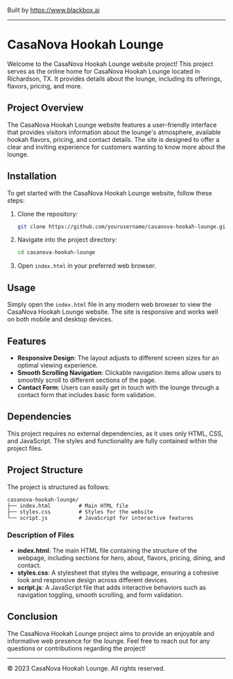 
Built by https://www.blackbox.ai

---

# CasaNova Hookah Lounge

Welcome to the CasaNova Hookah Lounge website project! This project serves as the online home for CasaNova Hookah Lounge located in Richardson, TX. It provides details about the lounge, including its offerings, flavors, pricing, and more.

## Project Overview

The CasaNova Hookah Lounge website features a user-friendly interface that provides visitors information about the lounge's atmosphere, available hookah flavors, pricing, and contact details. The site is designed to offer a clear and inviting experience for customers wanting to know more about the lounge.

## Installation

To get started with the CasaNova Hookah Lounge website, follow these steps:

1. Clone the repository:
   ```bash
   git clone https://github.com/yourusername/casanova-hookah-lounge.git
   ```

2. Navigate into the project directory:
   ```bash
   cd casanova-hookah-lounge
   ```

3. Open `index.html` in your preferred web browser.

## Usage

Simply open the `index.html` file in any modern web browser to view the CasaNova Hookah Lounge website. The site is responsive and works well on both mobile and desktop devices.

## Features

- **Responsive Design**: The layout adjusts to different screen sizes for an optimal viewing experience.
- **Smooth Scrolling Navigation**: Clickable navigation items allow users to smoothly scroll to different sections of the page.
- **Contact Form**: Users can easily get in touch with the lounge through a contact form that includes basic form validation.

## Dependencies

This project requires no external dependencies, as it uses only HTML, CSS, and JavaScript. The styles and functionality are fully contained within the project files.

## Project Structure

The project is structured as follows:

```
casanova-hookah-lounge/
├── index.html         # Main HTML file
├── styles.css         # Styles for the website
└── script.js          # JavaScript for interactive features
```

### Description of Files

- **index.html**: The main HTML file containing the structure of the webpage, including sections for hero, about, flavors, pricing, dining, and contact.
- **styles.css**: A stylesheet that styles the webpage, ensuring a cohesive look and responsive design across different devices.
- **script.js**: A JavaScript file that adds interactive behaviors such as navigation toggling, smooth scrolling, and form validation.

## Conclusion

The CasaNova Hookah Lounge project aims to provide an enjoyable and informative web presence for the lounge. Feel free to reach out for any questions or contributions regarding the project!

---

© 2023 CasaNova Hookah Lounge. All rights reserved.